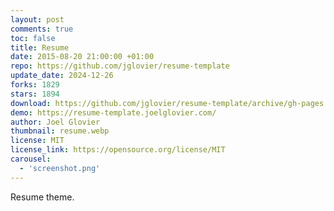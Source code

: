 ```yaml
---
layout: post
comments: true
toc: false
title: Resume
date: 2015-08-20 21:00:00 +01:00
repo: https://github.com/jglovier/resume-template
update_date: 2024-12-26
forks: 1829
stars: 1894
download: https://github.com/jglovier/resume-template/archive/gh-pages.zip
demo: https://resume-template.joelglovier.com/
author: Joel Glovier
thumbnail: resume.webp
license: MIT
license_link: https://opensource.org/license/MIT
carousel:
  - 'screenshot.png'
---
```


Resume theme.
